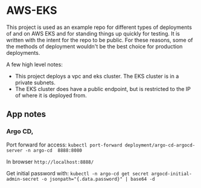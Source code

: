 # AWS-EKS

This project is used as an example repo for different types of deployments of and on AWS EKS and for standing things up quickly for testing. It is written with the intent for the repo to be public. For these reasons, some of the methods of deployment wouldn't be the best choice for production deployments.

A few high level notes:

- This project deploys a vpc and eks cluster. The EKS cluster is in a private subnets.
- The EKS cluster does have a public endpoint, but is restricted to the IP of where it is deployed from.

## App notes

### Argo CD,

Port forward for access:
`kubectl port-forward deployment/argo-cd-argocd-server -n argo-cd  8888:8080`

In browser `http://localhost:8888/`

Get initial password with:
`kubectl -n argo-cd get secret argocd-initial-admin-secret -o jsonpath="{.data.password}" | base64 -d`

